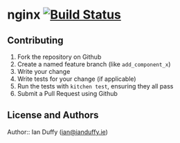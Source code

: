 # nginx [![Build Status](https://travis-ci.org/imduffy15/nginx-cookbook.svg)](https://travis-ci.org/imduffy15/nginx-cookbook)

## Contributing

1. Fork the repository on Github
2. Create a named feature branch (like `add_component_x`)
3. Write your change
4. Write tests for your change (if applicable)
5. Run the tests with `kitchen test`, ensuring they all pass
6. Submit a Pull Request using Github

## License and Authors

Author:: Ian Duffy (ian@ianduffy.ie)
